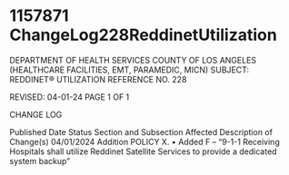 # 1157871 ChangeLog228ReddinetUtilization

DEPARTMENT OF HEALTH SERVICES 
COUNTY OF LOS ANGELES 
 (HEALTHCARE FACILITIES, 
 EMT, PARAMEDIC, MICN) 
SUBJECT: REDDINET® UTILIZATION REFERENCE NO. 228 
  
 
 
REVISED: 04-01-24 PAGE 1 OF 1  
 
CHANGE LOG 
 
Published 
Date 
Status Section and 
Subsection Affected 
Description of Change(s) 
04/01/2024 Addition POLICY X. 
• Added F – “9-1-1 Receiving 
Hospitals shall utilize Reddinet 
Satellite Services to provide a 
dedicated system backup”
